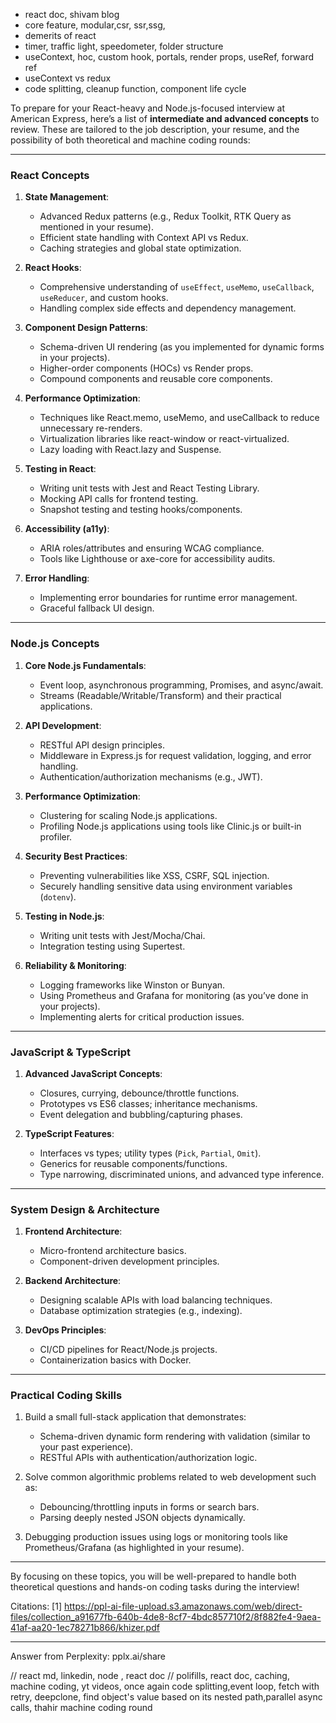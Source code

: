 - react doc, shivam blog
- core feature, modular,csr, ssr,ssg,
- demerits of react
- timer, traffic light, speedometer, folder structure
- useContext, hoc, custom hook, portals, render props, useRef, forward ref
- useContext vs redux
- code splitting, cleanup function, component life cycle

To prepare for your React-heavy and Node.js-focused interview at American Express, here’s a list of **intermediate and advanced concepts** to review. These are tailored to the job description, your resume, and the possibility of both theoretical and machine coding rounds:

---

### **React Concepts**
1. **State Management**:
   - Advanced Redux patterns (e.g., Redux Toolkit, RTK Query as mentioned in your resume).
   - Efficient state handling with Context API vs Redux.
   - Caching strategies and global state optimization.

2. **React Hooks**:
   - Comprehensive understanding of `useEffect`, `useMemo`, `useCallback`, `useReducer`, and custom hooks.
   - Handling complex side effects and dependency management.

3. **Component Design Patterns**:
   - Schema-driven UI rendering (as you implemented for dynamic forms in your projects).
   - Higher-order components (HOCs) vs Render props.
   - Compound components and reusable core components.

4. **Performance Optimization**:
   - Techniques like React.memo, useMemo, and useCallback to reduce unnecessary re-renders.
   - Virtualization libraries like react-window or react-virtualized.
   - Lazy loading with React.lazy and Suspense.

5. **Testing in React**:
   - Writing unit tests with Jest and React Testing Library.
   - Mocking API calls for frontend testing.
   - Snapshot testing and testing hooks/components.

6. **Accessibility (a11y)**:
   - ARIA roles/attributes and ensuring WCAG compliance.
   - Tools like Lighthouse or axe-core for accessibility audits.

7. **Error Handling**:
   - Implementing error boundaries for runtime error management.
   - Graceful fallback UI design.

---

### **Node.js Concepts**
1. **Core Node.js Fundamentals**:
   - Event loop, asynchronous programming, Promises, and async/await.
   - Streams (Readable/Writable/Transform) and their practical applications.

2. **API Development**:
   - RESTful API design principles.
   - Middleware in Express.js for request validation, logging, and error handling.
   - Authentication/authorization mechanisms (e.g., JWT).

3. **Performance Optimization**:
   - Clustering for scaling Node.js applications.
   - Profiling Node.js applications using tools like Clinic.js or built-in profiler.

4. **Security Best Practices**:
   - Preventing vulnerabilities like XSS, CSRF, SQL injection.
   - Securely handling sensitive data using environment variables (`dotenv`).

5. **Testing in Node.js**:
   - Writing unit tests with Jest/Mocha/Chai.
   - Integration testing using Supertest.

6. **Reliability & Monitoring**:
   - Logging frameworks like Winston or Bunyan.
   - Using Prometheus and Grafana for monitoring (as you’ve done in your projects).
   - Implementing alerts for critical production issues.

---

### **JavaScript & TypeScript**
1. **Advanced JavaScript Concepts**:
   - Closures, currying, debounce/throttle functions.
   - Prototypes vs ES6 classes; inheritance mechanisms.
   - Event delegation and bubbling/capturing phases.

2. **TypeScript Features**:
   - Interfaces vs types; utility types (`Pick`, `Partial`, `Omit`).
   - Generics for reusable components/functions.
   - Type narrowing, discriminated unions, and advanced type inference.

---

### **System Design & Architecture**
1. **Frontend Architecture**:
   - Micro-frontend architecture basics.
   - Component-driven development principles.

2. **Backend Architecture**:
   - Designing scalable APIs with load balancing techniques.
   - Database optimization strategies (e.g., indexing).

3. **DevOps Principles**:
   - CI/CD pipelines for React/Node.js projects.
   - Containerization basics with Docker.

---

### **Practical Coding Skills**
1. Build a small full-stack application that demonstrates:
   - Schema-driven dynamic form rendering with validation (similar to your past experience).
   - RESTful APIs with authentication/authorization logic.

2. Solve common algorithmic problems related to web development such as:
    * Debouncing/throttling inputs in forms or search bars.
    * Parsing deeply nested JSON objects dynamically.

3. Debugging production issues using logs or monitoring tools like Prometheus/Grafana (as highlighted in your resume).

---

By focusing on these topics, you will be well-prepared to handle both theoretical questions and hands-on coding tasks during the interview!

Citations:
[1] https://ppl-ai-file-upload.s3.amazonaws.com/web/direct-files/collection_a91677fb-640b-4de8-8cf7-4bdc857710f2/8f882fe4-9aea-41af-aa20-1ec78271b866/khizer.pdf

---
Answer from Perplexity: pplx.ai/share


// react md, linkedin, node , react doc
// polifills, react doc, caching, machine coding, yt videos, once again code splitting,event loop, fetch with retry, deepclone, find object's value based on its nested path,parallel async calls, thahir machine coding round